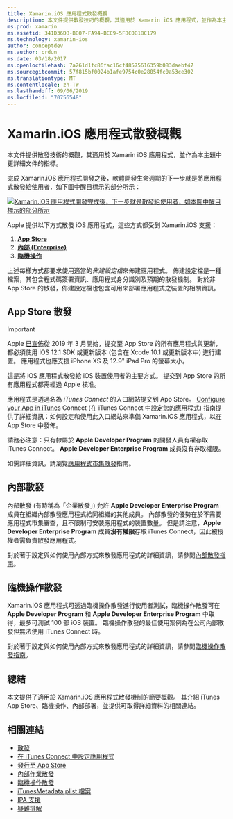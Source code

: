 ```yaml
---
title: Xamarin.iOS 應用程式散發概觀
description: 本文件提供散發技巧的概觀，其適用於 Xamarin iOS 應用程式，並作為本主題中更詳細文件的指標。
ms.prod: xamarin
ms.assetid: 341D36DB-BB07-FA94-BCC9-5F8C0B18C179
ms.technology: xamarin-ios
author: conceptdev
ms.author: crdun
ms.date: 03/18/2017
ms.openlocfilehash: 7a261d1fc86fac16cf48575616359b083daebf47
ms.sourcegitcommit: 57f815bf0024b1afe9754c0e28054fc0a53ce302
ms.translationtype: MT
ms.contentlocale: zh-TW
ms.lasthandoff: 09/06/2019
ms.locfileid: "70756548"
---
```

# <a name="xamarinios-app-distribution-overview"></a>Xamarin.iOS 應用程式散發概觀

本文件提供散發技術的概觀，其適用於 Xamarin iOS 應用程式，並作為本主題中更詳細文件的指標。

完成 Xamarin.iOS 應用程式開發之後，軟體開發生命週期的下一步就是將應用程式散發給使用者，如下圖中醒目標示的部分所示：

[![](images/publishingdiagram.png "Xamarin.iOS 應用程式開發完成後，下一步就是散發給使用者，如本圖中醒目標示的部分所示")](images/publishingdiagram.png#lightbox)

Apple 提供以下方式散發 iOS 應用程式，這些方式都受到 Xamarin.iOS 支援：

1. [**App Store**](#App_Store_Distribution)
2. [**內部 (Enterprise)** ](#In-House_Distribution)
3. [**臨機操作**](#Ad_Hoc_Distribution)

上述每樣方式都要求使用適當的*佈建設定檔*來佈建應用程式。 佈建設定檔是一種檔案，其包含程式碼簽署資訊、應用程式身分識別及預期的散發機制。 對於非 App Store 的散發，佈建設定檔也包含可用來部署應用程式之裝置的相關資訊。

<a name="App_Store_Distribution"/>

## <a name="app-store-distribution"></a>App Store 散發

> [!IMPORTANT]
> Apple [已宣佈](https://developer.apple.com/ios/submit/)從 2019 年 3 月開始，提交至 App Store 的所有應用程式與更新，都必須使用 iOS 12.1 SDK 或更新版本 (包含在 Xcode 10.1 或更新版本中) 進行建置。
> 應用程式也應支援 iPhone XS 及 12.9" iPad Pro 的螢幕大小。

這是將 iOS 應用程式散發給 iOS 裝置使用者的主要方式。 提交到 App Store 的所有應用程式都需經過 Apple 核准。

應用程式是透過名為 *iTunes Connect* 的入口網站提交到 App Store。 [Configure your App in iTunes](~/ios/deploy-test/app-distribution/app-store-distribution/itunesconnect.md) Connect (在 iTunes Connect 中設定您的應用程式) 指南提供了詳細資訊：如何設定和使用此入口網站來準備 Xamarin.iOS 應用程式，以在 App Store 中發佈。

請務必注意：只有隸屬於 **Apple Developer Program** 的開發人員有權存取 iTunes Connect。 **Apple Developer Enterprise Program** 成員沒有存取權限。

如需詳細資訊，請瀏覽[應用程式市集散發](~/ios/deploy-test/app-distribution/app-store-distribution/index.md)指南。

<a name="In-House_Distribution"/>

## <a name="in-house-distribution"></a>內部散發

內部散發 (有時稱為「企業散發」) 允許 **Apple Developer Enterprise Program** 成員在組織內部散發應用程式給同組織的其他成員。 內部散發的優勢在於不需要應用程式市集審查，且不限制可安裝應用程式的裝置數量。 但是請注意，**Apple Developer Enterprise Program** 成員**沒有權限**存取 iTunes Connect，因此被授權者需負責散發應用程式。

對於著手設定與如何使用內部方式來散發應用程式的詳細資訊，請參閱[內部散發指南](~/ios/deploy-test/app-distribution/in-house-distribution.md)。

<a name="Ad_Hoc_Distribution"/>

## <a name="ad-hoc-distribution"></a>臨機操作散發

Xamarin.iOS 應用程式可透過臨機操作散發進行使用者測試，臨機操作散發可在 **Apple Developer Program** 和 **Apple Developer Enterprise Program** 中取得，最多可測試 100 部 iOS 裝置。 臨機操作散發的最佳使用案例為在公司內部散發但無法使用 iTunes Connect 時。

對於著手設定與如何使用內部方式來散發應用程式的詳細資訊，請參閱[臨機操作散發指南](~/ios/deploy-test/app-distribution/ad-hoc-distribution.md)。

## <a name="summary"></a>總結

本文提供了適用於 Xamarin.iOS 應用程式散發機制的簡要概觀。 其介紹 iTunes App Store、臨機操作、內部部署，並提供可取得詳細資料的相關連結。

## <a name="related-links"></a>相關連結

- [散發](~/ios/deploy-test/app-distribution/app-store-distribution/index.md)
- [在 iTunes Connect 中設定應用程式](~/ios/deploy-test/app-distribution/app-store-distribution/itunesconnect.md)
- [發行至 App Store](~/ios/deploy-test/app-distribution/app-store-distribution/publishing-to-the-app-store.md)
- [內部作業散發](~/ios/deploy-test/app-distribution/in-house-distribution.md)
- [臨機操作散發](~/ios/deploy-test/app-distribution/ad-hoc-distribution.md)
- [iTunesMetadata.plist 檔案](~/ios/deploy-test/app-distribution/itunesmetadata.md)
- [IPA 支援](~/ios/deploy-test/app-distribution/ipa-support.md)
- [疑難排解](~/ios/deploy-test/troubleshooting.md)
